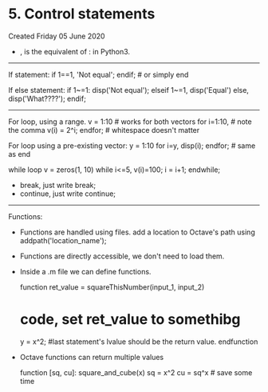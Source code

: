# 5. Control statements
Created Friday 05 June 2020


* , is the equivalent of : in Python3.


*****

If statement:
	 if 1==1,
	 	'Not equal';
	 endif; # or simply end

If else statement:
	if 1~=1:
		disp('Not equal');
	elseif 1~=1,
		disp('Equal')
	else,
		disp('What????');
	endif;


*****

For loop, using a range.
	v = 1:10 # works for both vectors
	for i=1:10, # note the comma
		v(i) = 2^i;
	endfor; # whitespace doesn't matter

For loop using a pre-existing vector:
	y = 1:10
	for i=y,
		disp(i);
	endfor; # same as end

while loop
	v = zeros(1, 10)
	while i<=5,
		v(i)=100;
		i = i+1;
	endwhile;


* break,  just write break;
* continue, just write continue;


*****

Functions:

* Functions are handled using files. add a location to Octave's path using addpath('location_name');
* Functions are directly accessible, we don't need to load them.
* Inside a .m file we can define functions.

	function ret_value = squareThisNumber(input_1, input_2)
	# code, set ret_value to somethibg
	y = x^2;  #last statement's lvalue should be the return value.
	endfunction


* Octave functions can return multiple values

	function [sq, cu]: square_and_cube(x)
	sq = x^2
	cu = sq^x # save some time

